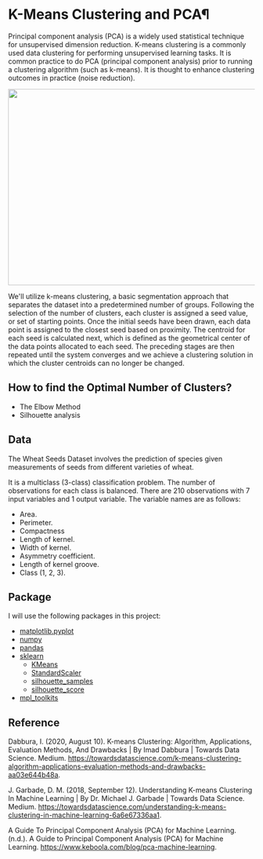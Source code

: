 # K-Means Clustering and PCA¶
Principal component analysis (PCA) is a widely used statistical technique for unsupervised dimension reduction. K-means clustering is a commonly used data clustering for performing unsupervised learning tasks. It is common practice to do PCA (principal component analysis) prior to running a clustering algorithm (such as k-means). It is thought to enhance clustering outcomes in practice (noise reduction).

<img src="https://novilabs.com/wp-content/uploads/2020/08/principal-component-analysis-and-clustering-on-a-2-D-plane.png" width="600" height="400" />

We'll utilize k-means clustering, a basic segmentation approach that separates the dataset into a predetermined number of groups. Following the selection of the number of clusters, each cluster is assigned a seed value, or set of starting points. Once the initial seeds have been drawn, each data point is assigned to the closest seed based on proximity. The centroid for each seed is calculated next, which is defined as the geometrical center of the data points allocated to each seed. The preceding stages are then repeated until the system converges and we achieve a clustering solution in which the cluster centroids can no longer be changed.

## How to find the Optimal Number of Clusters?
* The Elbow Method
* Silhouette analysis

## Data
The Wheat Seeds Dataset involves the prediction of species given measurements of seeds from different varieties of wheat.

It is a multiclass (3-class) classification problem. The number of observations for each class is balanced. There are 210 observations with 7 input variables and 1 output variable. The variable names are as follows:

* Area.
* Perimeter.
* Compactness
* Length of kernel.
* Width of kernel.
* Asymmetry coefficient.
* Length of kernel groove.
* Class (1, 2, 3).

## Package 
I will use the following packages in this project:
* [matplotlib.pyplot](https://matplotlib.org/stable/api/_as_gen/matplotlib.pyplot.html)
* [numpy](https://numpy.org)
* [pandas](https://pandas.pydata.org)
* [sklearn](https://scikit-learn.org/stable/)
  * [KMeans](https://scikit-learn.org/stable/modules/generated/sklearn.cluster.KMeans.html)
  * [StandardScaler](https://scikit-learn.org/stable/modules/generated/sklearn.preprocessing.StandardScaler.html)
  * [silhouette_samples](https://scikit-learn.org/stable/modules/generated/sklearn.metrics.silhouette_samples.html)
  * [silhouette_score](https://scikit-learn.org/stable/modules/generated/sklearn.metrics.silhouette_score.html) 
* [ mpl_toolkits](https://matplotlib.org/2.2.2/mpl_toolkits/index.html)

## Reference

Dabbura, I. (2020, August 10). K-means Clustering: Algorithm, Applications, Evaluation Methods, And Drawbacks | By Imad Dabbura | Towards Data Science. Medium. https://towardsdatascience.com/k-means-clustering-algorithm-applications-evaluation-methods-and-drawbacks-aa03e644b48a.

J. Garbade, D. M. (2018, September 12). Understanding K-means Clustering In Machine Learning | By Dr. Michael J. Garbade | Towards Data Science. Medium. https://towardsdatascience.com/understanding-k-means-clustering-in-machine-learning-6a6e67336aa1.

A Guide To Principal Component Analysis (PCA) for Machine Learning. (n.d.). A Guide to Principal Component Analysis (PCA) for Machine Learning. https://www.keboola.com/blog/pca-machine-learning.

